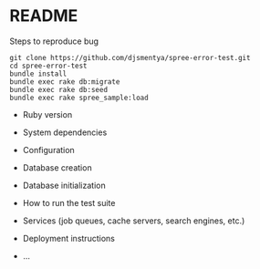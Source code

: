 # README


Steps to reproduce bug


    git clone https://github.com/djsmentya/spree-error-test.git
    cd spree-error-test
    bundle install
    bundle exec rake db:migrate
    bundle exec rake db:seed
    bundle exec rake spree_sample:load

* Ruby version

* System dependencies

* Configuration

* Database creation

* Database initialization

* How to run the test suite

* Services (job queues, cache servers, search engines, etc.)

* Deployment instructions

* ...
